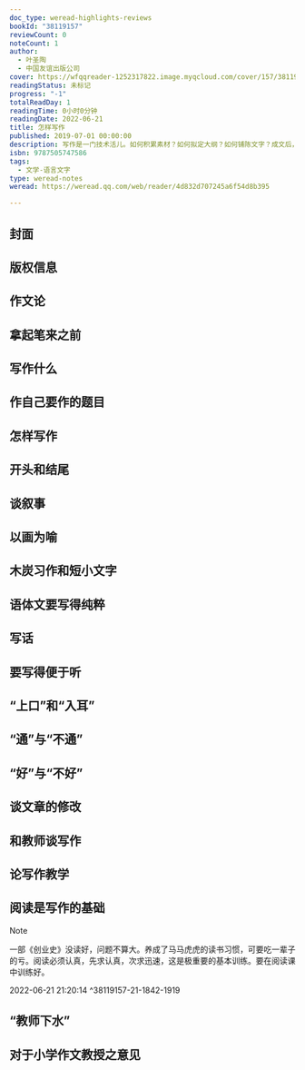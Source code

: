 ```yaml
---
doc_type: weread-highlights-reviews
bookId: "38119157"
reviewCount: 0
noteCount: 1
author:
  - 叶圣陶
  - 中国友谊出版公司
cover: https://wfqqreader-1252317822.image.myqcloud.com/cover/157/38119157/t7_38119157.jpg
readingStatus: 未标记
progress: "-1"
totalReadDay: 1
readingTime: 0小时0分钟
readingDate: 2022-06-21
title: 怎样写作
published: 2019-07-01 00:00:00
description: 写作是一门技术活儿。如何积累素材？如何拟定大纲？如何铺陈文字？成文后，如何修改内容……不弄懂这些，盲目下手只能事倍功半。本书凝结了叶圣陶先生几十年文章写作经验，全书通过二十一篇针对写作方方面面的文章，运用举例、对比等方法，全方位、多角度地阐明写作要点，解析表达奥秘，让你迅速提高文字能力，早日成为一个会写作的人。
isbn: 9787505747586
tags:
  - 文学-语言文字
type: weread-notes
weread: https://weread.qq.com/web/reader/4d832d707245a6f54d8b395

---
```



## 封面

## 版权信息

## 作文论

## 拿起笔来之前

## 写作什么

## 作自己要作的题目

## 怎样写作

## 开头和结尾

## 谈叙事

## 以画为喻

## 木炭习作和短小文字

## 语体文要写得纯粹

## 写话

## 要写得便于听

## “上口”和“入耳”

## “通”与“不通”

## “好”与“不好”

## 谈文章的修改

## 和教师谈写作

## 论写作教学

## 阅读是写作的基础

> [!NOTE] 
> 一部《创业史》没读好，问题不算大。养成了马马虎虎的读书习惯，可要吃一辈子的亏。阅读必须认真，先求认真，次求迅速，这是极重要的基本训练。要在阅读课中训练好。
> 
> 2022-06-21 21:20:14 ^38119157-21-1842-1919

## “教师下水”

## 对于小学作文教授之意见


